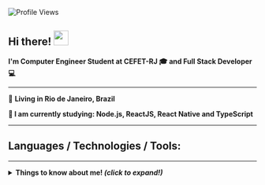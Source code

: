![Profile Views](https://komarev.com/ghpvc/?username=Leeymattos)

<h2>
  Hi there! <img src="https://raw.githubusercontent.com/kaueMarques/kaueMarques/master/hi.gif" width="30px">
</h2>

<p>
  <b>I'm Computer Engineer Student at CEFET-RJ 🎓 and Full Stack Developer 💻</b> 
</p> 

---

<p>
  📌 <b>Living in <b>Rio de Janeiro, Brazil</b> 
</p>

<p>
  🌱 <b>I am currently studying:  Node.js, ReactJS, React Native and TypeScript</b>
</p>

---

<h2>Languages / Technologies / Tools:</h2>

---

<details>
  <summary> <b> Things to know about me! </b> <i> (click to expand!)</i> </summary>
  <br>
  ![Anurag's GitHub stats](https://github-readme-stats.vercel.app/api?username =&show_icons=true&theme=radical)
</details>
